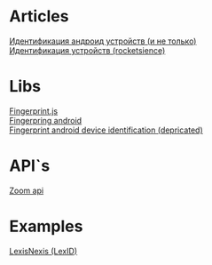 # Articles
<a href="https://habr.com/ru/post/534270/">Идентификация андроид устройств (и не только)</a></br>
<a href="https://www.hindawi.com/journals/scn/2019/6045251/">Идентификация устройств (rocketsience)</a>

# Libs
<a href="https://github.com/fingerprintjs/fingerprintjs">Fingerprint.js</a></br>
<a href="https://github.com/fingerprintjs/fingerprint-android">Fingerpring android</a></br>
<a href="https://github.com/thomashaertel/android-device-identification">Fingerprint android device identification (depricated)</a>

# API\`s
<a href="https://marketplace.zoom.us/docs/api-reference/zoom-api">Zoom api</a>

# Examples
<a href="https://risk.lexisnexis.com/global/en/our-technology">LexisNexis (LexID)</a>
